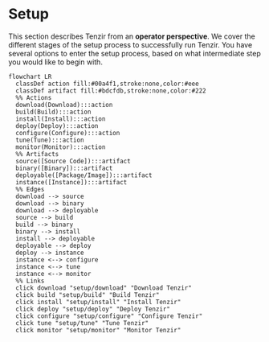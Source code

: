 # Setup

This section describes Tenzir from an **operator perspective**. We cover the
different stages of the setup process to successfully run Tenzir. You have
several options to enter the setup process, based on what intermediate step
you would like to begin with.

```mermaid
flowchart LR
  classDef action fill:#00a4f1,stroke:none,color:#eee
  classDef artifact fill:#bdcfdb,stroke:none,color:#222
  %% Actions
  download(Download):::action
  build(Build):::action
  install(Install):::action
  deploy(Deploy):::action
  configure(Configure):::action
  tune(Tune):::action
  monitor(Monitor):::action
  %% Artifacts
  source([Source Code]):::artifact
  binary([Binary]):::artifact
  deployable([Package/Image]):::artifact
  instance([Instance]):::artifact
  %% Edges
  download --> source
  download --> binary
  download --> deployable
  source --> build
  build --> binary
  binary --> install
  install --> deployable
  deployable --> deploy
  deploy --> instance
  instance <--> configure
  instance <--> tune
  instance <--> monitor
  %% Links
  click download "setup/download" "Download Tenzir"
  click build "setup/build" "Build Tenzir"
  click install "setup/install" "Install Tenzir"
  click deploy "setup/deploy" "Deploy Tenzir"
  click configure "setup/configure" "Configure Tenzir"
  click tune "setup/tune" "Tune Tenzir"
  click monitor "setup/monitor" "Monitor Tenzir"
```
